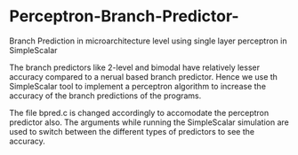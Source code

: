# Perceptron-Branch-Predictor-
Branch Prediction in microarchitecture level using single layer perceptron in SimpleScalar

The branch predictors like 2-level and bimodal have relatively lesser accuracy compared to a nerual based branch predictor. Hence we use th SimpleScalar tool to implement a perceptron algorithm to increase the accuracy of the branch predictions of the programs. 

The file bpred.c is changed accordingly to accomodate the perceptron predictor also. The arguments while running the SimpleScalar simulation are used to switch between the different types of predictors to see the accuracy. 
